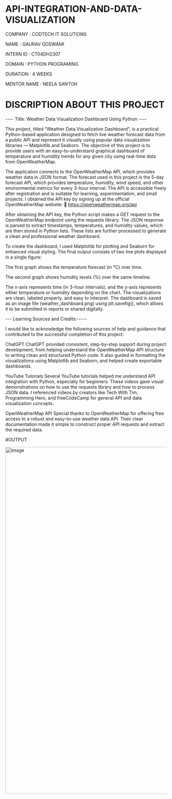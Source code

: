 # API-INTEGRATION-AND-DATA-VISUALIZATION

COMPANY : CODTECH IT SOLUTIONS

NAME : GAURAV GOSWAMI

INTERN ID : CT04DH2307

DOMAIN : PYTHON PROGRAMING

DURATION : 4 WEEKS

MENTOR NAME : NEELA SANTOH


# DISCRIPTION ABOUT THIS PROJECT 
---- Title: Weather Data Visualization Dashboard Using Python ----

This project, titled “Weather Data Visualization Dashboard”, is a practical Python-based application designed to fetch live weather forecast data from a public API and represent it visually using popular data visualization libraries — Matplotlib and Seaborn. The objective of this project is to provide users with an easy-to-understand graphical dashboard of temperature and humidity trends for any given city using real-time data from OpenWeatherMap.

The application connects to the OpenWeatherMap API, which provides weather data in JSON format. The forecast used in this project is the 5-day forecast API, which provides temperature, humidity, wind speed, and other environmental metrics for every 3-hour interval. The API is accessible freely after registration and is suitable for learning, experimentation, and small projects. I obtained the API key by signing up at the official OpenWeatherMap website:
🔗 https://openweathermap.org/api

After obtaining the API key, the Python script makes a GET request to the OpenWeatherMap endpoint using the requests library. The JSON response is parsed to extract timestamps, temperatures, and humidity values, which are then stored in Python lists. These lists are further processed to generate a clean and professional weather dashboard.

To create the dashboard, I used Matplotlib for plotting and Seaborn for enhanced visual styling. The final output consists of two line plots displayed in a single figure:

The first graph shows the temperature forecast (in °C) over time.

The second graph shows humidity levels (%) over the same timeline.

The x-axis represents time (in 3-hour intervals), and the y-axis represents either temperature or humidity depending on the chart. The visualizations are clean, labeled properly, and easy to interpret. The dashboard is saved as an image file (weather_dashboard.png) using plt.savefig(), which allows it to be submitted in reports or shared digitally.

--- Learning Sources and Credits:-----

I would like to acknowledge the following sources of help and guidance that contributed to the successful completion of this project:

ChatGPT 
ChatGPT provided consistent, step-by-step support during project development, from helping understand the OpenWeatherMap API structure to writing clean and structured Python code. It also guided in formatting the visualizations using Matplotlib and Seaborn, and helped create exportable dashboards.

YouTube Tutorials
Several YouTube tutorials helped me understand API integration with Python, especially for beginners. These videos gave visual demonstrations on how to use the requests library and how to process JSON data. I referenced videos by creators like Tech With Tim, Programming Hero, and freeCodeCamp for general API and data visualization concepts.

OpenWeatherMap API
Special thanks to OpenWeatherMap for offering free access to a robust and easy-to-use weather data API. Their clear documentation made it simple to construct proper API requests and extract the required data.


#OUTPUT

<img width="1920" height="1080" alt="Image" src="https://github.com/user-attachments/assets/e461071d-7075-4188-9062-6f2a4960f230" />

